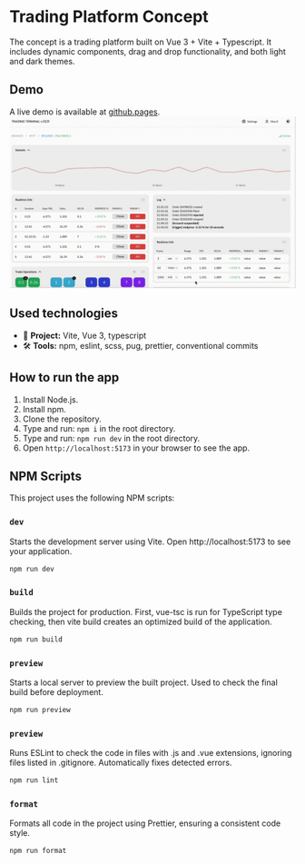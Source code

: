 # Trading Platform Concept

The concept is a trading platform built on Vue 3 + Vite + Typescript. It includes dynamic components, drag and drop functionality, and both light and dark themes.

## Demo

A live demo is available at [github.pages]().
![platform-preview](./public/preview.gif)

## Used technologies

- 🎁 **Project:** Vite, Vue 3, typescript
- 🛠️ **Tools:** npm, eslint, scss, pug, prettier, conventional commits

## How to run the app
1. Install Node.js.
2. Install npm.
3. Clone the repository.
4. Type and run: `npm i` in the root directory.
5. Type and run: `npm run dev` in the root directory.
6. Open `http://localhost:5173` in your browser to see the app.

## NPM Scripts

This project uses the following NPM scripts:

### `dev`
Starts the development server using Vite. Open http://localhost:5173 to see your application.

```sh
npm run dev
```

### `build`
Builds the project for production. First, vue-tsc is run for TypeScript type checking, then vite build creates an optimized build of the application.

```sh
npm run build
```

### `preview`
Starts a local server to preview the built project. Used to check the final build before deployment.
```sh
npm run preview
```

### `preview`
Runs ESLint to check the code in files with .js and .vue extensions, ignoring files listed in .gitignore. Automatically fixes detected errors.

```sh
npm run lint
```

### `format`

Formats all code in the project using Prettier, ensuring a consistent code style.
```sh
npm run format
```


